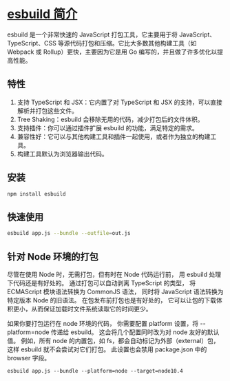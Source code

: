 # [esbuild 简介](https://esbuild.bootcss.com/getting-started/)

esbuild 是一个非常快速的 JavaScript 打包工具，它主要用于将 JavaScript、TypeScript、CSS 等源代码打包和压缩。它比大多数其他构建工具（如 Webpack 或 Rollup）更快，主要因为它是用 Go 编写的，并且做了许多优化以提高性能。

## 特性

1. 支持 TypeScript 和 JSX：它内置了对 TypeScript 和 JSX 的支持，可以直接解析并打包这些文件。
2. Tree Shaking：esbuild 会移除无用的代码，减少打包后的文件体积。
3. 支持插件：你可以通过插件扩展 esbuild 的功能，满足特定的需求。
4. 兼容性好：它可以与其他构建工具和插件一起使用，或者作为独立的构建工具。
5. 构建工具默认为浏览器输出代码。

## 安装

```bash
npm install esbuild
```

## 快速使用

```bash
esbuild app.js --bundle --outfile=out.js
```

## 针对 Node 环境的打包

尽管在使用 Node 时，无需打包，但有时在 Node 代码运行前， 用 esbuild 处理下代码还是有好处的。 通过打包可以自动剥离 TypeScript 的类型， 将 ECMAScript 模块语法转换为 CommonJS 语法， 同时将 JavaScript 语法转换为特定版本 Node 的旧语法。 在包发布前打包也是有好处的， 它可以让包的下载体积更小，从而保证加载时文件系统读取它的时间更少。

如果你要打包运行在 node 环境的代码， 你需要配置 platform 设置，将 --platform=node 传递给 esbuild。 这会将几个配置同时改为对 node 友好的默认值。 例如，所有 node 的内置包，如 fs，都会自动标记为外部（external）包，这样 esbuild 就不会尝试对它们打包。 此设置也会禁用 package.json 中的 browser 字段。

`esbuild app.js --bundle --platform=node --target=node10.4`
